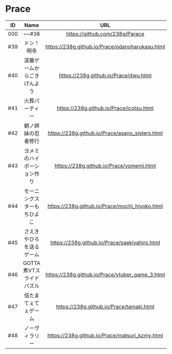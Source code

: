 # Prace

|ID|Name|URL|Release|
|:---:|:---:|:---:|:---:|
|000|~~#38|https://github.com/238g/Parace|2018/11/18|
|#39|ドン！明寺|https://238g.github.io/Prace/odanoharukasu.html|2018/11/18|
|#40|深層ゲームからごきげんよう|https://238g.github.io/Prace/dwu.html|2018/11/24|
|#41|火葬パーティー|https://238g.github.io/Prace/icotsu.html|2018/11/26|
|#42|朝ノ姉妹の忍者修行|https://238g.github.io/Prace/asano_sisters.html|2018/12/2|
|#43|ヨメミのハイポーション作り|https://238g.github.io/Prace/yomemi.html|2018/12/9|
|#44|モーニングスターもちひよこ|https://238g.github.io/Prace/mochi_hiyoko.html|2018/12/16|
|#45|さえきやひろを送るゲーム|https://238g.github.io/Prace/saekiyahiro.html|2018/12/23|
|#46|GOTTA煮VTスライドパズル|https://238g.github.io/Prace/vtuber_game_3.html|2018/12/30|
|#47|信たまてぇてぇゲーム|https://238g.github.io/Prace/tamaki.html|2019/1/2|
|#48|ノーヴィラリー|https://238g.github.io/Prace/matsuri_kzmy.html|2019/1/4|
